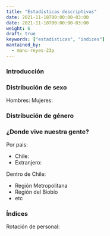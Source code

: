 ```yaml
---
title: "Estadísticas descriptivas"
date: 2021-11-18T00:00:00-03:00
date: 2021-11-18T00:00:00-03:00
weight: 6
draft: true
keywords: ["estadisticas", "indices"]
mantained_by:
  - manu-reyes-23p
---
```


### Introducción

### Distribución de sexo

Hombres:
Mujeres:

### Distribución de género

### ¿Donde vive nuestra gente?

Por pais:

-   Chile:
-   Extranjero:

Dentro de Chile:

-   Región Metropolitana
-   Región del Biobío
-   etc

### Índices

Rotación de personal:
